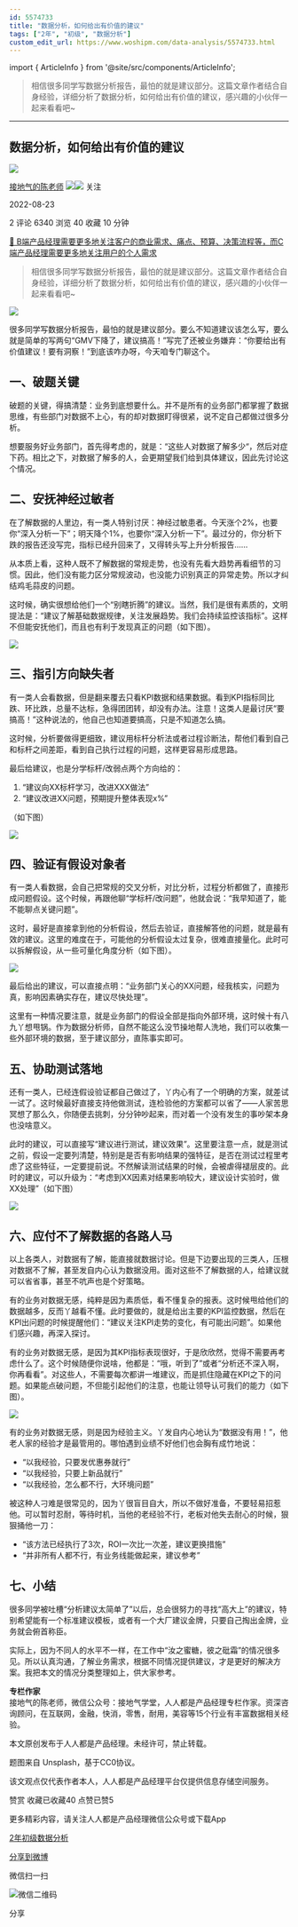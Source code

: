 ```yaml
---
id: 5574733
title: "数据分析，如何给出有价值的建议"
tags: ["2年", "初级", "数据分析"]
custom_edit_url: https://www.woshipm.com/data-analysis/5574733.html
---
```

import { ArticleInfo } from '@site/src/components/ArticleInfo';

<ArticleInfo
    author="接地气的陈老师"
    authorLink="https://www.woshipm.com/u/773891"
    published="2022-08-23"
    views={6340}
    comments={2}
    collects={40}
/>

> 相信很多同学写数据分析报告，最怕的就是建议部分。这篇文章作者结合自身经验，详细分析了数据分析，如何给出有价值的建议，感兴趣的小伙伴一起来看看吧~

---

## 数据分析，如何给出有价值的建议

[![](https://image.woshipm.com/wp-files/2019/08/0GkAbc8ZooEsibtWEUNO.png!/both/72x72)](https://www.woshipm.com/u/773891)

[接地气的陈老师](https://www.woshipm.com/u/773891) ![](https://static.woshipm.com/tag/1121_1@2x.png)![](https://static.woshipm.com/tag/2103_1@2x.png) 关注

2022-08-23

2 评论 6340 浏览 40 收藏 10 分钟

[🔗 B端产品经理需要更多地关注客户的商业需求、痛点、预算、决策流程等，而C端产品经理需要更多地关注用户的个人需求](https://ke.qidianla.com/courses/bcpm)

> 相信很多同学写数据分析报告，最怕的就是建议部分。这篇文章作者结合自身经验，详细分析了数据分析，如何给出有价值的建议，感兴趣的小伙伴一起来看看吧~

![](https://image.yunyingpai.com/wp/2022/08/ecFfr0McvxSi9h8MOD5N.png)

很多同学写数据分析报告，最怕的就是建议部分。要么不知道建议该怎么写，要么就是简单的写两句“GMV下降了，建议搞高！”写完了还被业务嫌弃：“你要给出有价值建议！要有洞察！”到底该咋办呀，今天咱专门聊这个。

## 一、破题关键

破题的关键，得搞清楚：业务到底想要什么。并不是所有的业务部门都掌握了数据思维，有些部门对数据不上心，有的却对数据盯得很紧，说不定自己都做过很多分析。

想要服务好业务部门，首先得考虑的，就是：“这些人对数据了解多少“，然后对症下药。相比之下，对数据了解多的人，会更期望我们给到具体建议，因此先讨论这个情况。

## 二、安抚神经过敏者

在了解数据的人里边，有一类人特别讨厌：神经过敏患者。今天涨个2%，也要你“深入分析一下”；明天降个1%，也要你“深入分析一下”。最过分的，你分析下跌的报告还没写完，指标已经升回来了，又得转头写上升分析报告……

从本质上看，这种人既不了解数据的常规走势，也没有先看大趋势再看细节的习惯。因此，他们没有能力区分常规波动，也没能力识别真正的异常走势。所以才纠结鸡毛蒜皮的问题。

这时候，确实很想给他们一个“别瞎折腾”的建议。当然，我们是很有素质的，文明提法是：“建议了解基础数据规律，关注发展趋势。我们会持续监控该指标”。这样不但能安抚他们，而且也有利于发现真正的问题（如下图）。

![](https://image.yunyingpai.com/wp/2022/08/nL3ZDF84wkeZdr26QEcA.png)

## 三、指引方向缺失者

有一类人会看数据，但是翻来覆去只看KPI数据和结果数据。看到KPI指标同比跌、环比跌，总量不达标，急得团团转，却没有办法。注意！这类人是最讨厌“要搞高！”这种说法的，他自己也知道要搞高，只是不知道怎么搞。

这时候，分析要做得更细致，建议用标杆分析法或者过程诊断法，帮他们看到自己和标杆之间差距，看到自己执行过程的问题，这样更容易形成思路。

最后给建议，也是分学标杆/改弱点两个方向给的：

1.  “建议向XX标杆学习，改进XXX做法”
2.  “建议改进XX问题，预期提升整体表现x%”

（如下图）

![](https://image.yunyingpai.com/wp/2022/08/yUDaBfFwVp7MOQxghkGv.png)

## 四、验证有假设对象者

有一类人看数据，会自己把常规的交叉分析，对比分析，过程分析都做了，直接形成问题假设。这个时候，再跟他聊“学标杆/改问题”，他就会说：“我早知道了，能不能聊点关键问题”。

这时，最好是直接拿到他的分析假设，然后去验证，直接解答他的问题，就是最有效的建议。这里的难度在于，可能他的分析假设太过复杂，很难直接量化。此时可以拆解假设，从一些可量化角度分析（如下图）。

![](https://image.yunyingpai.com/wp/2022/08/Ib4lLbDsLlNBWaRVcuoa.png)

最后给出的建议，可以直接点明：“业务部门关心的XX问题，经我核实，问题为真，影响因素确实存在，建议尽快处理”。

这里有一种情况要注意，就是业务部门的假设全部是指向外部环境，这时候十有八九丫想甩锅。作为数据分析师，自然不能这么没节操地帮人洗地，我们可以收集一些外部环境的数据，至于建议部分，直陈事实即可。

## 五、协助测试落地

还有一类人，已经连假设验证都自己做过了，丫内心有了一个明确的方案，就差试一试了。这时候最好直接支持他做测试，连检验他的方案都可以省了——人家苦思冥想了那么久，你随便去挑刺，分分钟吵起来，而对着一个没有发生的事吵架本身也没啥意义。

此时的建议，可以直接写“建议进行测试，建议效果”。这里要注意一点，就是测试之前，假设一定要列清楚，特别是是否有影响结果的强特征，是否在测试过程里考虑了这些特征，一定要提前说。不然解读测试结果的时候，会被虐得褪层皮的。此时的建议，可以升级为：“考虑到XX因素对结果影响较大，建议设计实验时，做XX处理”（如下图）

![](https://image.yunyingpai.com/wp/2022/08/n3swO5B82XMOUceXu94Z.png)

## 六、应付不了解数据的各路人马

以上各类人，对数据有了解，能直接就数据讨论。但是下边要出现的三类人，压根对数据不了解，甚至发自内心认为数据没用。面对这些不了解数据的人，给建议就可以省省事，甚至不吭声也是个好策略。

有的业务对数据无感，纯粹是因为素质低，看不懂复杂的报表。这时候甩给他们的数据越多，反而丫越看不懂。此时要做的，就是给出主要的KPI监控数据，然后在KPI出问题的时候提醒他们：“建议关注KPI走势的变化，有可能出问题”。如果他们感兴趣，再深入探讨。

有的业务对数据无感，是因为其KPI指标表现很好，于是欣欣然，觉得不需要再考虑什么了。这个时候随便你说啥，他都是：“哦，听到了”或者“分析还不深入啊，你再看看”。对这些人，不需要每次都讲一堆建议，而是抓住隐藏在KPI之下的问题。如果能点破问题，不但能引起他们的注意，也能让领导认可我们的能力（如下图）。

![](https://image.yunyingpai.com/wp/2022/08/jhcVNP7Rx3Zvpy0hMFIA.png)

有的业务对数据无感，则是因为经验主义。丫发自内心地认为“数据没有用！”，他老人家的经验才是最管用的。哪怕遇到业绩不好他们也会胸有成竹地说：

*   “以我经验，只要发优惠券就行”
*   “以我经验，只要上新品就行”
*   “以我经验，怎么都不行，大环境问题”

被这种人刁难是很常见的，因为丫很盲目自大，所以不做好准备，不要轻易招惹他。可以暂时忍耐，等待时机，当他的老经验不行，老板对他失去耐心的时候，狠狠捅他一刀：

*   “该方法已经执行了3次，ROI一次比一次差，建议更换措施”
*   “并非所有人都不行，有业务线能做起来，建议参考”

## 七、小结

很多同学被吐槽“分析建议太简单了”以后，总会很努力的寻找“高大上”的建议，特别希望能有一个标准建议模板，或者有一个大厂建议金牌，只要自己掏出金牌，业务就会俯首称臣。

实际上，因为不同人的水平不一样，在工作中“汝之蜜糖，彼之砒霜”的情况很多见。所以认真沟通，了解业务需求，根据不同情况提供建议，才是更好的解决方案。我把本文的情况分类整理如上，供大家参考。

**专栏作家**  
接地气的陈老师，微信公众号：接地气学堂，人人都是产品经理专栏作家。资深咨询顾问，在互联网，金融，快消，零售，耐用，美容等15个行业有丰富数据相关经验。

本文原创发布于人人都是产品经理。未经许可，禁止转载。

题图来自 Unsplash，基于CC0协议。

该文观点仅代表作者本人，人人都是产品经理平台仅提供信息存储空间服务。

赞赏 收藏已收藏40 点赞已赞5

更多精彩内容，请关注人人都是产品经理微信公众号或下载App

[2年](https://www.woshipm.com/tag/2%e5%b9%b4)[初级](https://www.woshipm.com/tag/%e5%88%9d%e7%ba%a7)[数据分析](https://www.woshipm.com/tag/%e6%95%b0%e6%8d%ae%e5%88%86%e6%9e%90)

[分享到微博](https://service.weibo.com/share/share.php?appkey=2775287854&title=数据分析，如何给出有价值的建议&url=https://www.woshipm.com/data-analysis/5574733.html&pic=https://image.yunyingpai.com/wp/2022/08/ecFfr0McvxSi9h8MOD5N.png)

微信扫一扫

![微信二维码](https://api.pwmqr.com/qrcode/create/?url=https://www.woshipm.com/data-analysis/5574733.html)

分享